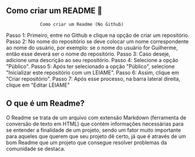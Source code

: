 ##       Como criar um README :dog:

                 Como criar um Readme (No Github)


Passo 1: Primeiro, entre no Github e clique na opção de criar um repositório.
Passo 2: No nome do repositório se deve colocar um nome correspondente ao nome do usuário, por exemplo: se o nome do usuário for Guilherme, então esse deverá ser o nome do repositório.
Passo 3: Caso deseje, adicione uma descrição ao seu repositório.
Passo 4: Selecione a opção "Público".
Passo 5: Após ter selecionado a opção "Público", selecione "Inicializar este repositório com um LEIAME".
Passo 6: Assim, clique em "Criar repositório".
Passo 7: Após esse processo, na barra lateral direita, clique em "Editar LEIAME"

##       O que é um Readme?

O Readme se trata de um arquivo com extensão Markdown (ferramenta de conversão de texto em HTML) que contém informações necessárias para se entender a finalidade de um projeto, sendo um fator muito importante para aqueles que querem que seu projeto dê certo, já que é através de um bom Readme que um projeto que consegue resolver problemas da comunidade se destaca.
